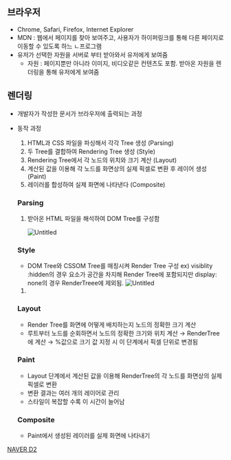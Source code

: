 ## 브라우저

- Chrome, Safari, Firefox, Internet Explorer
- MDN : 웹에서 페이지를 찾아 보여주고, 사용자가 하이퍼링크를 통해 다른 페이지로 이동할 수 있도록 하느 ㄴ프로그램
- 유저가 선택한 자원을 서버로 부터 받아와서 유저에게 보여줌
  - 자원 : 페이지뿐만 아니라 이미지, 비디오같은 컨텐츠도 포함. 받아온 자원을 렌더링을 통해 유저에게 보여줌

## 렌더링

- 개발자가 작성한 문서가 브라우저에 출력되는 과정
- 동작 과정

  1. HTML과 CSS 파일을 파싱해서 각각 Tree 생성 (Parsing)
  2. 두 Tree를 결합하여 Rendering Tree 생성 (Style)
  3. Rendering Tree에서 각 노드의 위치와 크기 계산 (Layout)
  4. 계산된 값을 이용해 각 노드를 화면상의 실제 픽셀로 변환 후 레이어 생성 (Paint)
  5. 레이러를 합성하여 실제 화면에 나타낸다 (Composite)

  ### Parsing

  1. 받아온 HTML 파일을 해석하여 DOM Tree를 구성함

     ![Untitled](https://s3-us-west-2.amazonaws.com/secure.notion-static.com/56d20a08-d6e9-4bc2-8c64-fc1d019bf4aa/Untitled.png)

  ### Style

  - DOM Tree와 CSSOM Tree를 매칭시켜 Render Tree 구성
    ex) visiblity :hidden의 경우 요소가 공간을 차지해 Render Tree에 포함되지만 display: none의 경우 RenderTreee에 제외됨.
    ![Untitled](https://s3-us-west-2.amazonaws.com/secure.notion-static.com/a93ea186-4850-4c55-aae1-c41be50bd154/Untitled.png)

  1.

  ### Layout

  - Render Tree를 화면에 어떻게 배치하는지 노드의 정확한 크기 계산
  - 루트부터 노드를 순회하면서 노드의 정확한 크기와 위치 계산 → RenderTree에 계산 → %값으로 크기 값 지정 시 이 단계에서 픽셀 단위로 변경됨

  ### Paint

  - Layout 단계에서 계산된 값을 이용해 RenderTree의 각 노드를 화면상의 실제 픽셀로 변환
  - 변환 결과는 여러 개의 레이어로 관리
  - 스타일이 복잡할 수록 이 시간이 늘어남

  ### Composite

  - Paint에서 생성된 레이러를 실제 화면에 나타내기

[NAVER D2](https://d2.naver.com/helloworld/59361)
